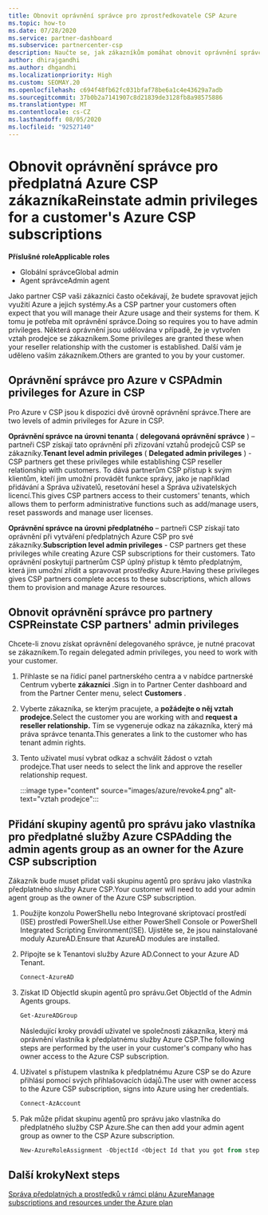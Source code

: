 ```yaml
---
title: Obnovit oprávnění správce pro zprostředkovatele CSP Azure
ms.topic: how-to
ms.date: 07/28/2020
ms.service: partner-dashboard
ms.subservice: partnercenter-csp
description: Naučte se, jak zákazníkům pomáhat obnovit oprávnění správce partnera, aby partner mohl spravovat předplatná Azure CSP zákazníka.
author: dhirajgandhi
ms.author: dhgandhi
ms.localizationpriority: High
ms.custom: SEOMAY.20
ms.openlocfilehash: c694f48fb62fc031bfaf78be6a1c4e43629a7adb
ms.sourcegitcommit: 37b0b2a7141907c8d21839de3128fb8a98575886
ms.translationtype: MT
ms.contentlocale: cs-CZ
ms.lasthandoff: 08/05/2020
ms.locfileid: "92527140"
---
```

# <a name="reinstate-admin-privileges-for-a-customers-azure-csp-subscriptions"></a><span data-ttu-id="35ebb-103">Obnovit oprávnění správce pro předplatná Azure CSP zákazníka</span><span class="sxs-lookup"><span data-stu-id="35ebb-103">Reinstate admin privileges for a customer's Azure CSP subscriptions</span></span>  

<span data-ttu-id="35ebb-104">**Příslušné role**</span><span class="sxs-lookup"><span data-stu-id="35ebb-104">**Applicable roles**</span></span>

- <span data-ttu-id="35ebb-105">Globální správce</span><span class="sxs-lookup"><span data-stu-id="35ebb-105">Global admin</span></span>
- <span data-ttu-id="35ebb-106">Agent správce</span><span class="sxs-lookup"><span data-stu-id="35ebb-106">Admin agent</span></span>

<span data-ttu-id="35ebb-107">Jako partner CSP vaši zákazníci často očekávají, že budete spravovat jejich využití Azure a jejich systémy.</span><span class="sxs-lookup"><span data-stu-id="35ebb-107">As a CSP partner your customers often expect that you will manage their Azure usage and their systems for them.</span></span> <span data-ttu-id="35ebb-108">K tomu je potřeba mít oprávnění správce.</span><span class="sxs-lookup"><span data-stu-id="35ebb-108">Doing so requires you to have admin privileges.</span></span> <span data-ttu-id="35ebb-109">Některá oprávnění jsou udělována v případě, že je vytvořen vztah prodejce se zákazníkem.</span><span class="sxs-lookup"><span data-stu-id="35ebb-109">Some privileges are granted these when your reseller relationship with the customer is established.</span></span> <span data-ttu-id="35ebb-110">Další vám je uděleno vaším zákazníkem.</span><span class="sxs-lookup"><span data-stu-id="35ebb-110">Others are granted to you by your customer.</span></span>

## <a name="admin-privileges-for-azure-in-csp"></a><span data-ttu-id="35ebb-111">Oprávnění správce pro Azure v CSP</span><span class="sxs-lookup"><span data-stu-id="35ebb-111">Admin privileges for Azure in CSP</span></span>

<span data-ttu-id="35ebb-112">Pro Azure v CSP jsou k dispozici dvě úrovně oprávnění správce.</span><span class="sxs-lookup"><span data-stu-id="35ebb-112">There are two levels of admin privileges for Azure in CSP.</span></span>

<span data-ttu-id="35ebb-113">**Oprávnění správce na úrovni tenanta** ( **delegovaná oprávnění správce** ) – partneři CSP získají tato oprávnění při zřizování vztahů prodejců CSP se zákazníky.</span><span class="sxs-lookup"><span data-stu-id="35ebb-113">**Tenant level admin privileges** ( **Delegated admin privileges** ) -  CSP partners get these privileges while establishing CSP reseller relationship with customers.</span></span> <span data-ttu-id="35ebb-114">To dává partnerům CSP přístup k svým klientům, kteří jim umožní provádět funkce správy, jako je například přidávání a Správa uživatelů, resetování hesel a Správa uživatelských licencí.</span><span class="sxs-lookup"><span data-stu-id="35ebb-114">This gives CSP partners access to their customers' tenants, which allows them to perform administrative functions such as add/manage users, reset passwords and manage user licenses.</span></span>

<span data-ttu-id="35ebb-115">**Oprávnění správce na úrovni předplatného** – partneři CSP získají tato oprávnění při vytváření předplatných Azure CSP pro své zákazníky.</span><span class="sxs-lookup"><span data-stu-id="35ebb-115">**Subscription level admin privileges** - CSP partners get these privileges while creating Azure CSP subscriptions for their customers.</span></span> <span data-ttu-id="35ebb-116">Tato oprávnění poskytují partnerům CSP úplný přístup k těmto předplatným, která jim umožní zřídit a spravovat prostředky Azure.</span><span class="sxs-lookup"><span data-stu-id="35ebb-116">Having these privileges gives CSP partners complete access to these subscriptions, which allows them to provision and manage Azure resources.</span></span>

## <a name="reinstate-csp-partners-admin-privileges"></a><span data-ttu-id="35ebb-117">Obnovit oprávnění správce pro partnery CSP</span><span class="sxs-lookup"><span data-stu-id="35ebb-117">Reinstate CSP partners' admin privileges</span></span>

<span data-ttu-id="35ebb-118">Chcete-li znovu získat oprávnění delegovaného správce, je nutné pracovat se zákazníkem.</span><span class="sxs-lookup"><span data-stu-id="35ebb-118">To regain delegated admin privileges, you need to work with your customer.</span></span>

1. <span data-ttu-id="35ebb-119">Přihlaste se na řídicí panel partnerského centra a v nabídce partnerské Centrum vyberte **zákazníci** .</span><span class="sxs-lookup"><span data-stu-id="35ebb-119">Sign in to Partner Center dashboard and from the Partner Center menu, select **Customers** .</span></span>

2. <span data-ttu-id="35ebb-120">Vyberte zákazníka, se kterým pracujete, a **požádejte o něj vztah prodejce.**</span><span class="sxs-lookup"><span data-stu-id="35ebb-120">Select the customer you are working with and **request a reseller relationship.**</span></span> <span data-ttu-id="35ebb-121">Tím se vygeneruje odkaz na zákazníka, který má práva správce tenanta.</span><span class="sxs-lookup"><span data-stu-id="35ebb-121">This generates a link to the customer who has tenant admin rights.</span></span>

3. <span data-ttu-id="35ebb-122">Tento uživatel musí vybrat odkaz a schválit žádost o vztah prodejce.</span><span class="sxs-lookup"><span data-stu-id="35ebb-122">That user needs to select the link and approve the reseller relationship request.</span></span>

   :::image type="content" source="images/azure/revoke4.png" alt-text="vztah prodejce":::

## <a name="adding-the-admin-agents-group-as-an-owner-for-the-azure-csp-subscription"></a><span data-ttu-id="35ebb-124">Přidání skupiny agentů pro správu jako vlastníka pro předplatné služby Azure CSP</span><span class="sxs-lookup"><span data-stu-id="35ebb-124">Adding the admin agents group as an owner for the Azure CSP subscription</span></span>

<span data-ttu-id="35ebb-125">Zákazník bude muset přidat vaši skupinu agentů pro správu jako vlastníka předplatného služby Azure CSP.</span><span class="sxs-lookup"><span data-stu-id="35ebb-125">Your customer will need to add your admin agent group as the owner of the Azure CSP subscription.</span></span>

1. <span data-ttu-id="35ebb-126">Použijte konzolu PowerShellu nebo Integrované skriptovací prostředí (ISE) prostředí PowerShell.</span><span class="sxs-lookup"><span data-stu-id="35ebb-126">Use either PowerShell Console or PowerShell Integrated Scripting Environment(ISE).</span></span> <span data-ttu-id="35ebb-127">Ujistěte se, že jsou nainstalované moduly AzureAD.</span><span class="sxs-lookup"><span data-stu-id="35ebb-127">Ensure that AzureAD modules are installed.</span></span>

2. <span data-ttu-id="35ebb-128">Připojte se k Tenantovi služby Azure AD.</span><span class="sxs-lookup"><span data-stu-id="35ebb-128">Connect to your Azure AD Tenant.</span></span>

   ```powershell
   Connect-AzureAD
   ```

3. <span data-ttu-id="35ebb-129">Získat ID ObjectId skupin agentů pro správu.</span><span class="sxs-lookup"><span data-stu-id="35ebb-129">Get ObjectId of the Admin Agents groups.</span></span>

   ```powershell
   Get-AzureADGroup
   ```
   <span data-ttu-id="35ebb-130">Následující kroky provádí uživatel ve společnosti zákazníka, který má oprávnění vlastníka k předplatnému služby Azure CSP.</span><span class="sxs-lookup"><span data-stu-id="35ebb-130">The following steps are performed by the user in your customer's company who has owner access to the Azure CSP subscription.</span></span>

4. <span data-ttu-id="35ebb-131">Uživatel s přístupem vlastníka k předplatnému Azure CSP se do Azure přihlásí pomocí svých přihlašovacích údajů.</span><span class="sxs-lookup"><span data-stu-id="35ebb-131">The user with owner access to the Azure CSP subscription, signs into Azure using her credentials.</span></span>

   ```powershell
   Connect-AzAccount
   ```

5. <span data-ttu-id="35ebb-132">Pak může přidat skupinu agentů pro správu jako vlastníka do předplatného služby CSP Azure.</span><span class="sxs-lookup"><span data-stu-id="35ebb-132">She can then add your admin agent group as owner to the CSP Azure subscription.</span></span>

    ```powershell
    New-AzureRoleAssignment -ObjectId <Object Id that you got from step 3> -RoleDefinitionName Owner -Scope "/subscriptions/<SubscriptionId of CSP subscription>"
    ```

## <a name="next-steps"></a><span data-ttu-id="35ebb-133">Další kroky</span><span class="sxs-lookup"><span data-stu-id="35ebb-133">Next steps</span></span>

[<span data-ttu-id="35ebb-134">Správa předplatných a prostředků v rámci plánu Azure</span><span class="sxs-lookup"><span data-stu-id="35ebb-134">Manage subscriptions and resources under the Azure plan</span></span>](azure-plan-manage.md)
